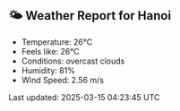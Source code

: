 <!-- WEATHER-START -->
## 🌤 Weather Report for Hanoi

- Temperature: 26°C
- Feels like: 26°C
- Conditions: overcast clouds
- Humidity: 81%
- Wind Speed: 2.56 m/s

Last updated: 2025-03-15 04:23:45 UTC
<!-- WEATHER-END -->
